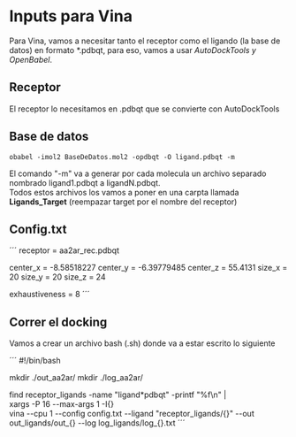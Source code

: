 # Inputs para Vina
Para Vina, vamos a necesitar tanto el receptor como el ligando (la base de datos) en formato *.pdbqt, para eso, vamos a usar *AutoDockTools y OpenBabel*. <br>
## Receptor
El receptor lo necesitamos en .pdbqt que se convierte con AutoDockTools

## Base de datos
```
obabel -imol2 BaseDeDatos.mol2 -opdbqt -O ligand.pdbqt -m
```
El comando "-m" va a generar por cada molecula un archivo separado nombrado ligand1.pdbqt a ligandN.pdbqt. <br>
Todos estos archivos los vamos a poner en una carpta llamada **Ligands_Target** (reempazar target por el nombre del receptor)

## Config.txt
´´´
receptor = aa2ar_rec.pdbqt


center_x = -8.58518227
center_y = -6.39779485
center_z = 55.4131
size_x = 20
size_y = 20
size_z = 24

exhaustiveness = 8
´´´

## Correr el docking
Vamos a crear un archivo bash (.sh) donde va a estar escrito lo siguiente <br>

´´´
#!/bin/bash 

mkdir ./out_aa2ar/
mkdir ./log_aa2ar/


find receptor_ligands -name "ligand*pdbqt" -printf "%f\n" | \
xargs -P 16 --max-args 1 -I{} \
vina --cpu 1 --config config.txt --ligand "receptor_ligands/{}" --out out_ligands/out_{} --log log_ligands/log_{}.txt 
´´´
